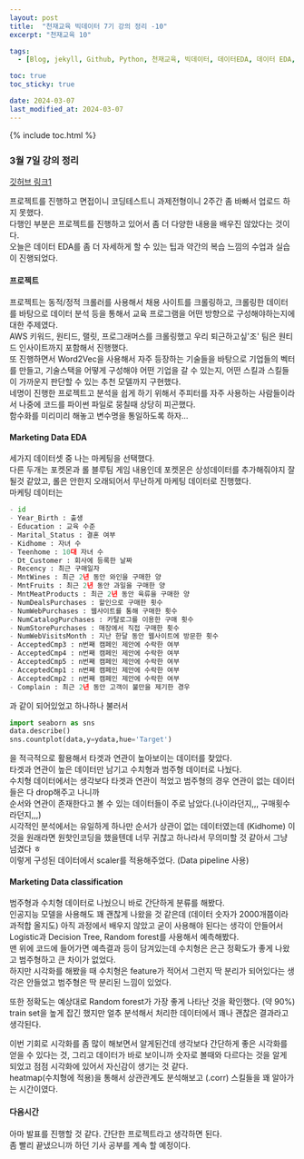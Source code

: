 ```yaml
---
layout: post
title:  "천재교육 빅데이터 7기 강의 정리 -10"
excerpt: "천재교육 10"

tags:
  - [Blog, jekyll, Github, Python, 천재교육, 빅데이터, 데이터EDA, 데이터 EDA, 데이터분석, 데이터 분석]

toc: true
toc_sticky: true

date: 2024-03-07
last_modified_at: 2024-03-07
---
```


{% include toc.html %}

### 3월 7일 강의 정리
[깃허브 링크1](https://github.com/gustjr7879/chunjae/blob/main/jae15.ipynb)      

프로젝트를 진행하고 면접이니 코딩테스트니 과제전형이니 2주간 좀 바빠서 업로드 하지 못했다.    
다행인 부분은 프로젝트를 진행하고 있어서 좀 더 다양한 내용을 배우진 않았다는 것이다.     
오늘은 데이터 EDA를 좀 더 자세하게 할 수 있는 팁과 약간의 복습 느낌의 수업과 실습이 진행되었다.

#### 프로젝트
프로젝트는 동적/정적 크롤러를 사용해서 채용 사이트를 크롤링하고, 크롤링한 데이터를 바탕으로 데이터 분석 등을 통해서 교육 프로그램을 어떤 방향으로 구성해야하는지에 대한 주제였다.     
AWS 키워드, 원티드, 랠릿, 프로그래머스를 크롤링했고 우리 퇴근하고싶'조' 팀은 원티드 인사이트까지 포함해서 진행했다.     
또 진행하면서 Word2Vec을 사용해서 자주 등장하는 기술들을 바탕으로 기업들의 벡터를 만들고, 기술스택을 어떻게 구성해야 어떤 기업을 갈 수 있는지, 어떤 스킬과 스킬들이 가까운지 판단할 수 있는 추천 모델까지 구현했다.     
네명이 진행한 프로젝트고 분석을 쉽게 하기 위해서 주피터를 자주 사용하는 사람들이라서 나중에 코드를 파이썬 파일로 뭉칠때 상당히 피곤했다.     
함수화를 미리미리 해놓고 변수명을 통일하도록 하자...      

#### Marketing Data EDA
세가지 데이터셋 중 나는 마케팅을 선택했다.    
다른 두개는 포켓몬과 롤 블루팀 게임 내용인데 포켓몬은 상성데이터를 추가해줘야지 잘 될것 같았고, 롤은 안한지 오래되어서 무난하게 마케팅 데이터로 진행했다.     
마케팅 데이터는 
```python
- id
- Year_Birth : 출생
- Education : 교육 수준
- Marital_Status : 결혼 여부
- Kidhome : 자녀 수
- Teenhome : 10대 자녀 수
- Dt_Customer : 회사에 등록한 날짜
- Recency : 최근 구매일자
- MntWines : 최근 2년 동안 와인을 구매한 양
- MntFruits	: 최근 2년 동안 과일을 구매한 양
- MntMeatProducts : 최근 2년 동안 육류을 구매한 양
- NumDealsPurchases : 할인으로 구매한 횟수
- NumWebPurchases : 웹사이트를 통해 구매한 횟수
- NumCatalogPurchases : 카탈로그를 이용한 구매 횟수
- NumStorePurchases : 매장에서 직접 구매한 횟수
- NumWebVisitsMonth : 지난 한달 동안 웹사이트에 방문한 횟수
- AcceptedCmp3 : n번째 캠페인 제안에 수락한 여부
- AcceptedCmp4 : n번째 캠페인 제안에 수락한 여부
- AcceptedCmp5 : n번째 캠페인 제안에 수락한 여부
- AcceptedCmp1 : n번째 캠페인 제안에 수락한 여부
- AcceptedCmp2 : n번째 캠페인 제안에 수락한 여부
- Complain : 최근 2년 동안 고객이 불만을 제기한 경우
```     
과 같이 되어있었고 하나하나 불러서     

```python
import seaborn as sns
data.describe()
sns.countplot(data,y=ydata,hue='Target')
```     
을 적극적으로 활용해서 타겟과 연관이 높아보이는 데이터를 찾았다.     
타겟과 연관이 높은 데이터만 남기고 수치형과 범주형 데이터로 나눴다.     
수치형 데이터에서는 생각보다 타겟과 연관이 적었고 범주형의 경우 연관이 없는 데이터들은 다 drop해주고 나니까      
순서와 연관이 존재한다고 볼 수 있는 데이터들이 주로 남았다.(나이라던지,,, 구매횟수라던지,,,)       
시각적인 분석에서는 유일하게 하나만 순서가 상관이 없는 데이터였는데 (Kidhome) 이것을 원래라면 원핫인코딩을 했을텐데 너무 귀찮고 하나라서 무의미할 것 같아서 그냥 넘겼다 ㅎ      
이렇게 구성된 데이터에서 scaler를 적용해주었다. (Data pipeline 사용)
#### Marketing Data classification
범주형과 수치형 데이터로 나눴으니 바로 간단하게 분류를 해봤다.     
인공지능 모델을 사용해도 꽤 괜찮게 나왔을 것 같은데 (데이터 숫자가 2000개쯤이라 과적합 올지도) 아직 과정에서 배우지 않았고 굳이 사용해야 된다는 생각이 안들어서 Logistic과 Decision Tree, Random forest를 사용해서 예측해봤다.      
맨 위에 코드에 들어가면 예측결과 등이 담겨있는데 수치형은 은근 정확도가 좋게 나왔고 범주형하고 큰 차이가 없었다.     
하지만 시각화를 해봤을 때 수치형은 feature가 적어서 그런지 딱 분리가 되어있다는 생각은 안들었고 범주형은 딱 분리된 느낌이 있었다.     

또한 정확도는 예상대로 Random forest가 가장 좋게 나타난 것을 확인했다. (약 90%)      
train set을 높게 잡긴 했지만 얼추 분석해서 처리한 데이터에서 꽤나 괜찮은 결과라고 생각된다.      
       
이번 기회로 시각화를 좀 많이 해보면서 알게된건데 생각보다 간단하게 좋은 시각화를 얻을 수 있다는 것, 그리고 데이터가 바로 보이니까 숫자로 볼때와 다르다는 것을 알게 되었고 점점 시각화에 있어서 자신감이 생기는 것 같다.      
heatmap(수치형에 적용)을 통해서 상관관계도 분석해보고 (.corr) 스킬들을 꽤 알아가는 시간이였다.       

#### 다음시간
아마 발표를 진행할 것 같다. 간단한 프로젝트라고 생각하면 된다.      
좀 빨리 끝냈으니까 하던 기사 공부를 계속 할 예정이다.